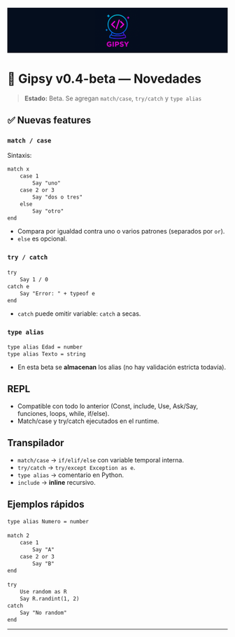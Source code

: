 <p style= "text-align=center">
  <img src="Gipsy_logo_banner.png" alt="Gipsy Logo" width="1080">
</p>

# 📘 Gipsy v0.4-beta — Novedades

> **Estado:** Beta. Se agregan `match/case`, `try/catch` y `type alias`

## ✅ Nuevas features

### `match / case`
Sintaxis:
```
match x
    case 1
        Say "uno"
    case 2 or 3
        Say "dos o tres"
    else
        Say "otro"
end
```

- Compara por igualdad contra uno o varios patrones (separados por `or`).
- `else` es opcional.

### `try / catch`
```
try
    Say 1 / 0
catch e
    Say "Error: " + typeof e
end
```

- `catch` puede omitir variable: `catch` a secas.

### `type alias`
```
type alias Edad = number
type alias Texto = string
```
- En esta beta se **almacenan** los alias (no hay validación estricta todavía).

## REPL
- Compatible con todo lo anterior (Const, include, Use, Ask/Say, funciones, loops, while, if/else).
- Match/case y try/catch ejecutados en el runtime.

## Transpilador
- `match/case` → `if/elif/else` con variable temporal interna.
- `try/catch` → `try/except Exception as e`.
- `type alias` → comentario en Python.
- `include` → **inline** recursivo.

## Ejemplos rápidos
```
type alias Numero = number

match 2
    case 1
        Say "A"
    case 2 or 3
        Say "B"
end

try
    Use random as R
    Say R.randint(1, 2)
catch
    Say "No random"
end
```

---

